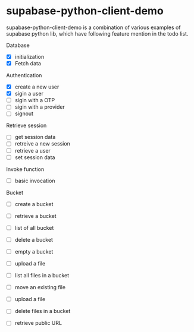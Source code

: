# supabase-python-client-demo

supabase-python-client-demo is a combination of various examples of supabase python lib, which have following feature mention in the todo list. 

Database 

- [x] initialization
- [x] Fetch data

Authentication 

- [x] create a new user
- [x] sigin a user
- [ ] sigin with a OTP
- [ ] sigin with a provider
- [ ] signout

Retrieve session 

- [ ] get session data
- [ ] retreive a new session
- [ ] retrieve a user
- [ ] set session data

Invoke function 

- [ ] basic invocation

Bucket

- [ ] create a bucket
- [ ] retrieve a bucket
- [ ] list of all bucket
- [ ] delete a bucket
- [ ] empty a bucket
- [ ] upload a file
- [ ] list all files in a bucket 
- [ ] move an existing file
- [ ] upload a file
- [ ] delete files in a bucket
- [ ] retrieve public URL











